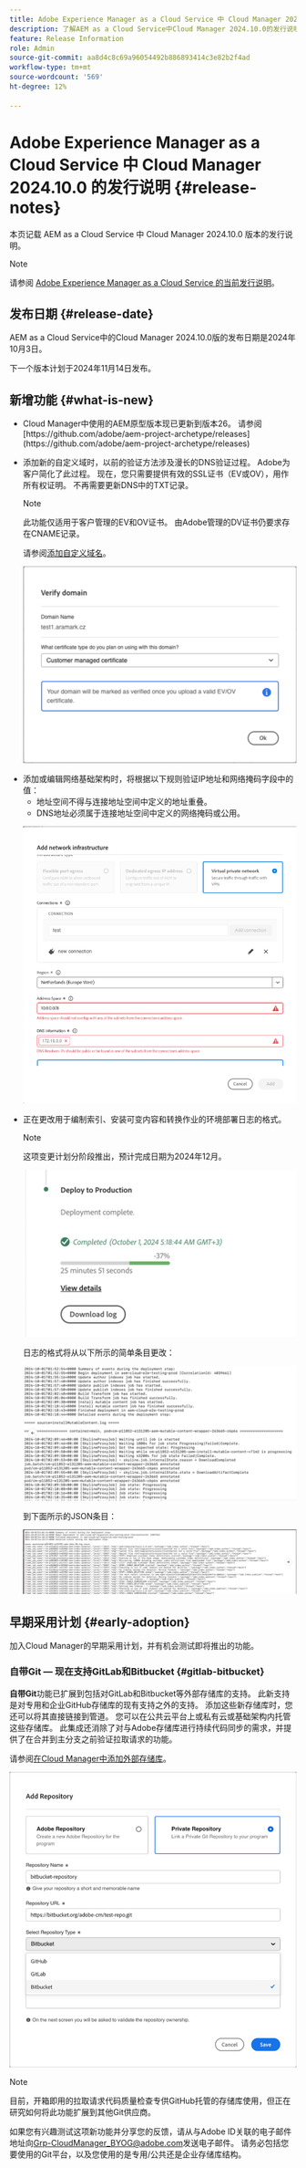 ```yaml
---
title: Adobe Experience Manager as a Cloud Service 中 Cloud Manager 2024.10.0 的发行说明
description: 了解AEM as a Cloud Service中Cloud Manager 2024.10.0的发行说明。
feature: Release Information
role: Admin
source-git-commit: aa8d4c8c69a96054492b886893414c3e82b2f4ad
workflow-type: tm+mt
source-wordcount: '569'
ht-degree: 12%

---
```


# Adobe Experience Manager as a Cloud Service 中 Cloud Manager 2024.10.0 的发行说明 {#release-notes}

本页记载 AEM as a Cloud Service 中 Cloud Manager 2024.10.0 版本的发行说明。

>[!NOTE]
>
>请参阅 [Adobe Experience Manager as a Cloud Service 的当前发行说明](/help/release-notes/release-notes-cloud/release-notes-current.md)。

## 发布日期 {#release-date}

AEM as a Cloud Service中的Cloud Manager 2024.10.0版的发布日期是2024年10月3日。

下一个版本计划于2024年11月14日发布。

## 新增功能 {#what-is-new}

* <!-- BOTH CS & AMS --> Cloud Manager中使用的AEM原型版本现已更新到版本26。 请参阅[https://github.com/adobe/aem-project-archetype/releases](https://github.com/adobe/aem-project-archetype/releases)

<!-- (CMGR-59817) -->

* <!-- CS ONLY --> 添加新的自定义域时，以前的验证方法涉及漫长的DNS验证过程。 Adobe为客户简化了此过程。 现在，您只需要提供有效的SSL证书（EV或OV），用作所有权证明。 不再需要更新DNS中的TXT记录。

  >[!NOTE]
  >
  >此功能仅适用于客户管理的EV和OV证书。 由Adobe管理的DV证书仍要求存在CNAME记录。

  请参阅[添加自定义域名](/help/implementing/cloud-manager/custom-domain-names/add-custom-domain-name.md)。

  ![验证客户管理的EV/OV证书的域](/help/implementing/cloud-manager/assets/verify-domain-customer-managed-step.png)

* <!-- CS ONLY --> 添加或编辑网络基础架构时，将根据以下规则验证IP地址和网络掩码字段中的值：

   * 地址空间不得与连接地址空间中定义的地址重叠。
   * DNS地址必须属于连接地址空间中定义的网络掩码或公用。

  ![添加网络基础结构对话框](/help/implementing/cloud-manager/release-notes/assets/network-infrastructure-add.png)

* <!-- CS ONLY --> 正在更改用于编制索引、安装可变内容和转换作业的环境部署日志的格式。

  >[!NOTE]
  >
  >这项变更计划分阶段推出，预计完成日期为2024年12月。

  ![部署到生产卡](/help/implementing/cloud-manager/release-notes/assets/deploy-to-production-card.png)

  日志的格式将从以下所示的简单条目更改：

  ![显示简单条目的日志文件](/help/implementing/cloud-manager/release-notes/assets/log-file-simple-entry.png)

  到下面所示的JSON条目：

  ![日志文件，显示json条目](/help/implementing/cloud-manager/release-notes/assets/log-file-json-entry.png)


## 早期采用计划 {#early-adoption}

加入Cloud Manager的早期采用计划，并有机会测试即将推出的功能。

### 自带Git — 现在支持GitLab和Bitbucket {#gitlab-bitbucket}

<!-- BOTH CS & AMS -->

**自带Git**&#x200B;功能已扩展到包括对GitLab和Bitbucket等外部存储库的支持。 此新支持是对专用和企业GitHub存储库的现有支持之外的支持。 添加这些新存储库时，您还可以将其直接链接到管道。 您可以在公共云平台上或私有云或基础架构内托管这些存储库。 此集成还消除了对与Adobe存储库进行持续代码同步的需求，并提供了在合并到主分支之前验证拉取请求的功能。

请参阅[在Cloud Manager中添加外部存储库](/help/implementing/cloud-manager/managing-code/external-repositories.md)。

![添加“存储库”对话框](/help/implementing/cloud-manager/release-notes/assets/repositories-add-release-notes.png)

>[!NOTE]
>
>目前，开箱即用的拉取请求代码质量检查专供GitHub托管的存储库使用，但正在研究如何将此功能扩展到其他Git供应商。

如果您有兴趣测试这项新功能并分享您的反馈，请从与Adobe ID关联的电子邮件地址向[Grp-CloudManager_BYOG@adobe.com](mailto:Grp-CloudManager_BYOG@adobe.com)发送电子邮件。 请务必包括您要使用的Git平台，以及您使用的是专用/公共还是企业存储库结构。


<!-- ## Bug fixes




## Known Issues {#known-issues} -->
